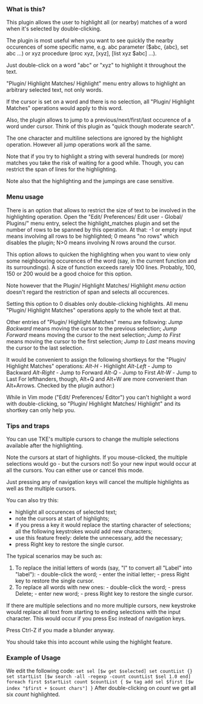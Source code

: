 

### What is this?

This plugin allows the user to highlight all (or nearby) matches of a word when it's selected by double-clicking.

The plugin is most useful when you want to see quickly the nearby occurences of some specific name, e.g. abc parameter ($abc, {abc}, set abc ...) or xyz procedure (proc xyz, [xyz], [list xyz $abc] ...).

Just double-click on a word "abc" or "xyz" to highlight it throughout the text.

"Plugin/ Highlight Matches/ Highlight" menu entry allows to highlight an arbitrary selected text, not only words.

If the cursor is set on a word and there is no selection, all "Plugin/ Highlight Matches" operations would apply to this word.

Also, the plugin allows to jump to a previous/next/first/last occurence of a word under cursor. Think of this plugin as "quick though moderate search".

The one character and multiline selections are ignored by the highlight operation. However all jump operations work all the same.

Note that if you try to highlight a string with several hundreds (or more) matches you take the risk of waiting for a good while. Though, you can restrict the span of lines for the highlighting.

Note also that the highlighting and the jumpings are case sensitive.


### Menu usage

There is an option that allows to restrict the size of text to be involved in the highlighting operation. Open the "Edit/ Preferences/ Edit user - Global/ Plugins/" menu entry, select the highlight_matches plugin and set the number of rows to be spanned by this operation. At that:
   -1 or empty input means involving all rows to be highlighted;
   0 means "no rows" which disables the plugin;
   N>0 means involving N rows around the cursor.

This option allows to quicken the highlighting when you want to view only some neighbouring occurences of the word (say, in the current function and its surroundings). A size of function exceeds rarely 100 lines. Probably, 100, 150 or 200 would be a good choice for this option.

Note however that the Plugin/ Highlight Matches/ Highlight *menu action* doesn't regard the restriction of span and selects all occurences.

Setting this option to 0 disables only double-clicking highlights. All menu "Plugin/ Highlight Matches" operations apply to the whole text at that.

Other entries of "Plugin/ Highlight Matches" menu are following:
  *Jump Backward* means moving the cursor to the previous selection;
  *Jump Forward*  means moving the cursor to the next selection;
  *Jump to First* means moving the cursor to the first selection;
  *Jump to Last*  means moving the cursor to the last selection.

It would be convenient to assign the following shortkeys for the "Plugin/ Highlight Matches" operations:
  *Alt-H*     - Highlight
  *Alt-Left*  - Jump to Backward
  *Alt-Right* - Jump to Forward
  *Alt-Q*     - Jump to First
  *Alt-W*     - Jump to Last
For lefthanders, though, Alt+Q and Alt+W are more convenient than Alt+Arrows. Checked by the plugin author:)

While in Vim mode ("Edit/ Preferences/ Editor") you can't highlight a word with double-clicking, so "Plugin/ Highlight Matches/ Highlight" and its shortkey can only help you.


### Tips and traps

You can use TKE's multiple cursors to change the multiple selections available after the highlighting.

Note the cursors at start of highlights. If you mouse-clicked, the multiple selections would go - but the cursors not! So your new input would occur at all the cursors. You can either use or cancel this mode.

Just pressing any of navigation keys will cancel the multiple highlights as well as the multiple cursors.

You can also try this:
  - highlight all occurences of selected text;
  - note the cursors at start of highlights;
  - if you press a key it would replace the starting character of selections; all the following keystrokes would add new characters;
  - use this feature freely: delete the unnecessary, add the necessary;
  - press Right key to restore the single cursor.

The typical scenarios may be such as:
  1. To replace the initial letters of words (say, "l" to convert all "Label" into "label"):
    - double-click the word;
    - enter the initial letter;
    - press Right key to restore the single cursor.
  2. To replace all words with new ones:
    - double-click the word;
    - press Delete;
    - enter new word;
    - press Right key to restore the single cursor.

If there are multiple selections and no more multiple cursors, new keystroke would replace all text from starting to ending selections with the input character. This would occur if you press Esc instead of navigation keys.

Press Ctrl-Z if you made a blunder anyway.

You should take this into account while using the highlight feature.


### Example of Usage

We edit the following code:
`
    set sel [$w get $selected]
    set countList {}
    set startList [$w search -all -regexp -count countList $sel 1.0 end]
    foreach first $startList count $countList {
       $w tag add sel $first [$w index "$first + $count chars"]
    }
`
After double-clicking on *count* we get all six *count* highlighted.

